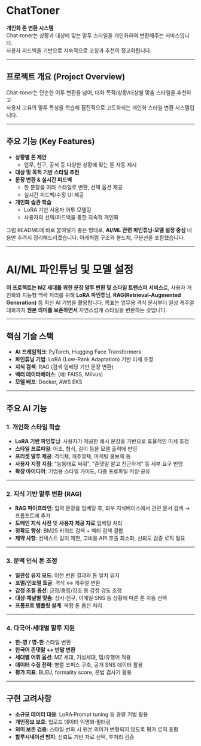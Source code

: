 # ChatToner

**개인화 톤 변환 시스템**  
Chat-toner는 상황과 대상에 맞는 말투 스타일을 개인화하여 변환해주는 서비스입니다.  
사용자 피드백을 기반으로 지속적으로 코칭과 추천이 정교화됩니다.

---

## 프로젝트 개요 (Project Overview)

Chat-toner는 단순한 어투 변환을 넘어, 대화 목적/상황/대상별 맞춤 스타일을 추천하고  
사용자 고유의 말투 특성을 학습해 점진적으로 고도화되는 개인화 스타일 변환 시스템입니다.

---

## 주요 기능 (Key Features)

- **상황별 톤 제안**
  - 업무, 친구, 공식 등 다양한 상황에 맞는 톤 자동 제시
- **대상 및 목적 기반 스타일 추천**
- **문장 변환 & 실시간 피드백**
  - 한 문장을 여러 스타일로 변환, 선택 옵션 제공
  - 실시간 피드백/수정 UI 제공
- **개인화 습관 학습**
  - LoRA 기반 사용자 어투 모델링
  - 사용자의 선택/피드백을 통한 지속적 개인화

그럼 README에 바로 붙여넣기 좋은 형태로, **AI/ML 관련 파인튜닝·모델 설정 중심** 내용만 추려서 정리해드리겠습니다.
아래처럼 구조와 볼드체, 구분선을 포함했습니다.

---

# AI/ML 파인튜닝 및 모델 설정

**이 프로젝트는 MZ 세대를 위한 문장 말투 변환 및 스타일 트랜스퍼 서비스**로,
사용자 개인화와 지능형 맥락 처리를 위해 **LoRA 파인튜닝, RAG(Retrieval-Augmented Generation)** 등 최신 AI 기법을 활용합니다.
목표는 업무용 격식 문서부터 일상 캐주얼 대화까지 **원본 의미를 보존하면서** 자연스럽게 스타일을 변환하는 것입니다.

---

## 핵심 기술 스택

* **AI 프레임워크**: PyTorch, Hugging Face Transformers
* **파인튜닝 기법**: LoRA (Low-Rank Adaptation) 기반 미세 조정
* **지식 검색**: RAG (검색·임베딩 기반 문장 변환)
* **벡터 데이터베이스**: (예: FAISS, Milvus)
* **모델 배포**: Docker, AWS EKS

---

## 주요 AI 기능

### 1. **개인화 스타일 학습**

* **LoRA 기반 파인튜닝**: 사용자가 제공한 예시 문장을 기반으로 효율적인 미세 조정
* **스타일 프로파일**: 어조, 형식, 길이 등을 모델 출력에 반영
* **프리셋 말투 제공**: 격식체, 캐주얼체, 마케팅 홍보체 등
* **사용자 지정 지침**: "능동태로 써줘", "존댓말 말고 친근하게" 등 세부 요구 반영
* **확장 아이디어**: 기업용 스타일 가이드, 다중 프로파일 저장·공유

---

### 2. **지식 기반 말투 변환 (RAG)**

* **RAG 파이프라인**: 입력 문장을 임베딩 후, 외부 지식베이스에서 관련 문서 검색 → 프롬프트에 추가
* **도메인 지식 사전** 및 **사용자 제공 자료** 임베딩 처리
* **정확도 향상**: BM25 키워드 검색 + 벡터 검색 결합
* **제약 사항**: 컨텍스트 길이 제한, 고비용 API 호출 최소화, 신뢰도 검증 로직 필요

---

### 3. **문맥 인식 톤 조정**

* **일관성 유지 모드**: 이전 변환 결과와 톤 일치 유지
* **포멀/인포멀 토글**: 격식 ↔ 캐주얼 변환
* **감정 조절 옵션**: 긍정/중립/강조 등 감정 강도 조정
* **대상·채널별 맞춤**: 상사·친구, 이메일·SNS 등 상황에 따른 톤 자동 선택
* **프롬프트 템플릿 설계**: 복합 톤 옵션 처리

---

### 4. **다국어·세대별 말투 지원**

* **한-영 / 영-한** 스타일 변환
* **한국어 존댓말 ↔ 반말 변환**
* **세대별 어휘 옵션**: MZ 세대, 기성세대, 밈/유행어 적용
* **데이터 수집 전략**: 병렬 코퍼스 구축, 공개 SNS 데이터 활용
* **평가 지표**: BLEU, formality score, 문법 검사기 활용

---

## 구현 고려사항

* **소규모 데이터 대응**: LoRA·Prompt tuning 등 경량 기법 활용
* **개인정보 보호**: 업로드 데이터 익명화·필터링
* **의미 보존 검증**: 스타일 변화 시 원본 의미가 변형되지 않도록 평가 로직 포함
* **할루시네이션 방지**: 신뢰도 기반 자료 선택, 후처리 검증